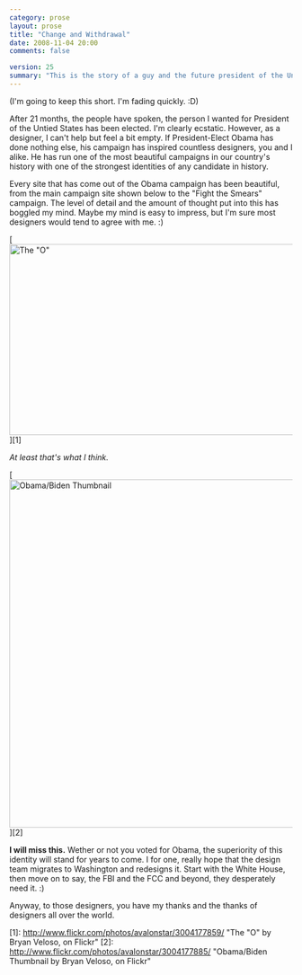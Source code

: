 ```yaml
---
category: prose
layout: prose
title: "Change and Withdrawal"
date: 2008-11-04 20:00
comments: false

version: 25
summary: "This is the story of a guy and the future president of the United States. While said guy is completely elated that his candidate for president has won, he can't help but feel some emptiness at the fact that the campaign is now over. Said guy bids goodbye to one of his favorite identities, ever."
---
```


(I'm going to keep this short. I'm fading quickly. :D)

After 21 months, the people have spoken, the person I wanted for President of the Untied States has been elected. I'm clearly ecstatic. However, as a designer, I can't help but feel a bit empty. If President-Elect Obama has done nothing else, his campaign has inspired countless designers, you and I alike. He has run one of the most beautiful campaigns in our country's history with one of the strongest identities of any candidate in history.

Every site that has come out of the Obama campaign has been beautiful, from the main campaign site shown below to the "Fight the Smears" campaign. The level of detail and the amount of thought put into this has boggled my mind. Maybe my mind is easy to impress, but I'm sure most designers would tend to agree with me. :)

[<img src="http://farm4.static.flickr.com/3225/3004177859_ba384e6b05_o.png" width="620" height="340" alt="The &quot;O&quot;" />][1]

*At least that's what I think.*

[<img src="http://farm4.static.flickr.com/3183/3004177885_ba7da13cb3_o.png" width="620" height="620" alt="Obama/Biden Thumbnail" />][2]

**I will miss this.** Wether or not you voted for Obama, the superiority of this identity will stand for years to come. I for one, really hope that the design team migrates to Washington and redesigns it. Start with the White House, then move on to say, the FBI and the FCC and beyond, they desperately need it. :)

Anyway, to those designers, you have my thanks and the thanks of designers all over the world.

[1]: http://www.flickr.com/photos/avalonstar/3004177859/ "The "O" by Bryan Veloso, on Flickr"
[2]: http://www.flickr.com/photos/avalonstar/3004177885/ "Obama/Biden Thumbnail by Bryan Veloso, on Flickr"
